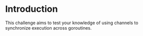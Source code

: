 # Introduction

This challenge aims to test your knowledge of using channels to synchronize execution across goroutines.
